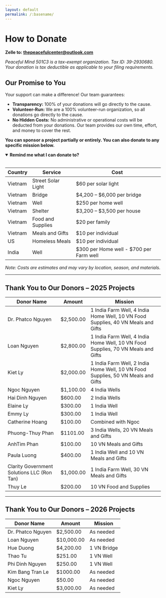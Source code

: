```yaml
---
layout: default
permalink: /:basename/
---
```


# How to Donate

**Zelle to: <u>thepeacefulcenter@outlook.com</u>**

_Peaceful Mind 501C3 is a tax-exempt organization. Tax ID: 39-2930680. Your donation is tax deductible as applicable to your filing requirements._

<section id="one">
  <h2>Our Promise to You</h2>
  <p>Your support can make a difference! Our team guarantees:</p>
  <ul>
    <li><strong>Transparency:</strong> 100% of your donations will go directly to the cause.</li>
    <li><strong>Volunteer-Run:</strong> We are a 100% volunteer-run organization, so all donations go directly to the cause.</li>
    <li><strong>No Hidden Costs:</strong> No administrative or operational costs will be deducted from your donations. Our team provides our own time, effort, and money to cover the rest.</li>
  </ul>
  <p><strong>You can sponsor a project partially or entirely. You can also donate to any specific mission below.</strong></p>
</section>

<details open>
  <summary><strong>Remind me what I can donate to?</strong></summary>

  <br/>

  <table>
    <thead>
      <tr>
        <th>Country</th>
        <th>Service</th>
        <th>Cost</th>
      </tr>
    </thead>
    <tbody>
      <tr>
        <td>Vietnam</td>
        <td>Street Solar Light</td>
        <td>$60 per solar light</td>
      </tr>
      <tr>
        <td>Vietnam</td>
        <td>Bridge</td>
        <td>$4,200 – $6,000 per bridge</td>
      </tr>
      <tr>
        <td>Vietnam</td>
        <td>Well</td>
        <td>$250 per home well</td>
      </tr>
      <tr>
        <td>Vietnam</td>
        <td>Shelter</td>
        <td>$3,200 – $3,500 per house</td>
      </tr>
      <tr>
        <td>Vietnam</td>
        <td>Food and Supplies</td>
        <td>$20 per family</td>
      </tr>
      <tr>
        <td>Vietnam</td>
        <td>Meals and Gifts</td>
        <td>$10 per individual</td>
      </tr>
      <tr>
        <td>US</td>
        <td>Homeless Meals</td>
        <td>$10 per individual</td>
      </tr>
      <tr>
        <td>India</td>
        <td>Well</td>
        <td>$300 per Home well - $700 per Farm well</td>
      </tr>
    </tbody>
  </table>
  <em>Note: Costs are estimates and may vary by location, season, and materials.</em>
</details>


---

## Thank You to Our Donors – 2025 Projects

| Donor Name                                 | Amount    | Mission                                                                          |
|--------------------------------------------|-----------|----------------------------------------------------------------------------------|
| Dr. Phatco Nguyen                          | $2,500.00 | 1 India Farm Well, 4 India Home Well, 10 VN Food Supplies, 40 VN Meals and Gifts |
| Loan Nguyen                                | $2,800.00 | 1 India Farm Well, 4 India Home Well, 10 VN Food Supplies, 70 VN Meals and Gifts |  
| Kiet Ly                                    | $2,000.00 | 1 India Farm Well, 2 India Home Well, 10 VN Food Supplies, 50 VN Meals and Gifts |  
| Ngoc Nguyen                                | $1,100.00 | 4 India Wells                                                                    |
| Hai Dinh Nguyen                            | $600.00   | 2 India Wells                                                                    |
| Elaine Ly                                  | $300.00   | 1 India Well                                                                     |
| Emmy Ly                                    | $300.00   | 1 India Well                                                                     | 
| Catherine Hoang                            | $100.00   | Combined with Ngoc                                                               |  
| Phuong-Thuy Phan                           | $1101.00  | 3 India Wells, 20 VN Meals and Gifts                                             |
| AnhTim Phan                                | $100.00   | 10 VN Meals and Gifts                                                            |
| Paula Luong                                | $400.00   | 1 India Well and 10 VN Meals and Gifts                                           |
| Clarity Government Solutions LLC (Ron Tan) | $1,000.00 | 1 India Farm Well, 30 VN Meals and Gifts                                         |
| Thuy Le                                    | $200.00   | 10 VN Food and Supplies                                                          |


---

## Thank You to Our Donors – 2026 Projects

| Donor Name        | Amount     | Mission                 |
|-------------------|------------|-------------------------|
| Dr. Phatco Nguyen | $2,500.00  | As needed               |
| Loan Nguyen       | $10,000.00 | As needed               |
| Hue Duong         | $4,200.00  | 1 VN Bridge             |  
| Thao Tu           | $251.00    | 1 VN Well               |
| Phi Dinh Nguyen   | $250.00    | 1 VN Well               |
| Kim Bang Tran Le  | $1000.00   | As needed               |
| Ngoc Nguyen       | $50.00     | As needed               | 
| Kiet Ly           | $3,000.00  | As needed               | 

